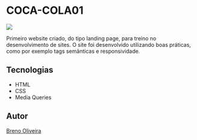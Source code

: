 # COCA-COLA01
![](./img/Captura%20de%20Tela%202025-03-17%20às%2011.00.02.png)

Primeiro website criado, do tipo landing page, para treino no desenvolvimento de sites.
O site foi desenvolvido utilizando boas práticas, como por exemplo tags semânticas e responsividade.

## Tecnologias
* HTML
* CSS
* Media Queries

## Autor
[Breno Oliveira](https://www.linkedin.com/in/breno-oliveira-assis-reis-203010351/)
